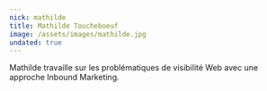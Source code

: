 ```yaml
---
nick: mathilde
title: Mathilde Toucheboeuf
image: /assets/images/mathilde.jpg
undated: true
---
```


Mathilde travaille sur les problématiques de visibilité Web avec une approche Inbound Marketing.
